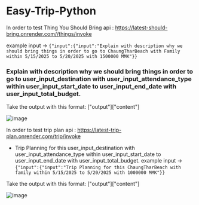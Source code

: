 # Easy-Trip-Python

In order to test Thing You Should Bring api : https://latest-should-bring.onrender.com//things/invoke

example input -> `{"input":{"input":"Explain with description why we should bring things in order to go to ChaungTharBeach with Family within 5/15/2025 to 5/20/2025 with 1500000 MMK"}}`

### Explain with description why we should bring things in order to go to user_input_destination with user_input_attendance_type within user_input_start_date to user_input_end_date with user_input_total_budget.

Take the output with this format: ["output"]["content"]

![image](https://github.com/user-attachments/assets/396db341-beaa-4253-8d22-1ea2aab57747)

In order to test trip plan api : https://latest-trip-plan.onrender.com/trip/invoke

- Trip Planning for this user_input_destination with user_input_attendance_type within user_input_start_date to user_input_end_date with user_input_total_budget.
  example input -> `{"input":{"input":"Trip Planning for this ChaungTharBeach with family within 5/15/2025 to 5/20/2025 with 1000000 MMK"}}`

Take the output with this format: ["output"]["content"]

![image](https://github.com/user-attachments/assets/90bc5e9a-4a1a-463f-bba7-cb6f63b681f7)
